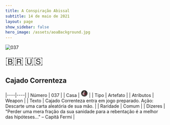 ```yaml
---
title: A Conspiração Abissal
subtitle: 14 de maio de 2021
layout: page
show_sidebar: false
hero_image: /assets/aoaBackground.jpg
---
```


![037](https://cards-keyforge.s3.eu-north-1.amazonaws.com/media/pt/tac/037.png)

<span title="Português" style="font-size: 32px;cursor: pointer;" onclick="javascript:document.querySelector('img[alt=\'037\']').src=document.querySelector('img[alt=\'037\']').src.replace(/media\/[^/]+/, 'media/pt')">🇧🇷</span>
<span title="English" style="font-size: 32px;cursor: pointer;" onclick="javascript:document.querySelector('img[alt=\'037\']').src=document.querySelector('img[alt=\'037\']').src.replace(/media\/[^/]+/, 'media/en')">🇺🇸</span>

## Cajado Correnteza

|----|----|
| Número | 037 |
| Casa | ![Conspiracy](https://raw.githubusercontent.com/cardsofkeyforge/cardsofkeyforge.github.io/master/tac/conspiracy.png "Conspiração") |
| Tipo | Artefato |
| Atributos | Weapon |
| Texto | Cajado Correnteza entra em jogo  preparado. Ação: Descarte uma carta aleatória de  sua mão. |
| Raridade | Comum |
| Dizeres | "Perder uma mera fração da sua sanidade para a  rebentação é a melhor das hipóteses…" – Capitã Fermi |
